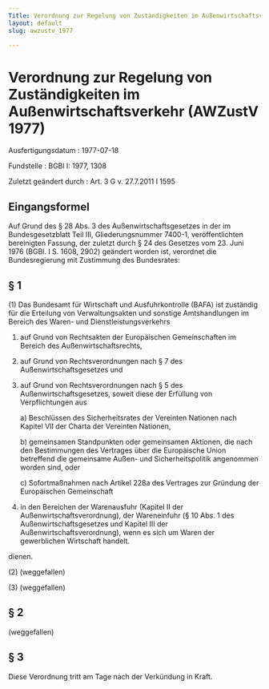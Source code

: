 ```yaml
---
Title: Verordnung zur Regelung von Zuständigkeiten im Außenwirtschaftsverkehr
layout: default
slug: awzustv_1977

---
```


# Verordnung zur Regelung von Zuständigkeiten im Außenwirtschaftsverkehr (AWZustV 1977)

Ausfertigungsdatum
:   1977-07-18

Fundstelle
:   BGBl I: 1977, 1308

Zuletzt geändert durch
:   Art. 3 G v. 27.7.2011 I 1595


## Eingangsformel

Auf Grund des § 28 Abs. 3 des Außenwirtschaftsgesetzes in der im
Bundesgesetzblatt Teil III, Gliederungsnummer 7400-1, veröffentlichten
bereinigten Fassung, der zuletzt durch § 24 des Gesetzes vom 23. Juni
1976 (BGBl. I S. 1608, 2902) geändert worden ist, verordnet die
Bundesregierung mit Zustimmung des Bundesrates:


## § 1

(1) Das Bundesamt für Wirtschaft und Ausfuhrkontrolle (BAFA) ist
zuständig für die Erteilung von Verwaltungsakten und sonstige
Amtshandlungen im Bereich des Waren- und Dienstleistungsverkehrs

1.  auf Grund von Rechtsakten der Europäischen Gemeinschaften im Bereich
    des Außenwirtschaftsrechts,


2.  auf Grund von Rechtsverordnungen nach § 7 des Außenwirtschaftsgesetzes
    und


3.  auf Grund von Rechtsverordnungen nach § 5 des
    Außenwirtschaftsgesetzes, soweit diese der Erfüllung von
    Verpflichtungen aus

    a)  Beschlüssen des Sicherheitsrates der Vereinten Nationen nach Kapitel
        VII der Charta der Vereinten Nationen,


    b)  gemeinsamen Standpunkten oder gemeinsamen Aktionen, die nach den
        Bestimmungen des Vertrages über die Europäische Union betreffend die
        gemeinsame Außen- und Sicherheitspolitik angenommen worden sind, oder


    c)  Sofortmaßnahmen nach Artikel 228a des Vertrages zur Gründung der
        Europäischen Gemeinschaft





4.  in den Bereichen der Warenausfuhr (Kapitel II der
    Außenwirtschaftsverordnung), der Wareneinfuhr (§ 10 Abs. 1 des
    Außenwirtschaftsgesetzes und Kapitel III der
    Außenwirtschaftsverordnung), wenn es sich um Waren der gewerblichen
    Wirtschaft handelt.



dienen.

(2) (weggefallen)

(3) (weggefallen)


## § 2

(weggefallen)


## § 3

Diese Verordnung tritt am Tage nach der Verkündung in Kraft.

